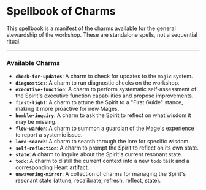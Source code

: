 # Spellbook of Charms

This spellbook is a manifest of the charms available for the general stewardship of the workshop. These are standalone spells, not a sequential ritual.

---

### Available Charms

*   **`check-for-updates`**: A charm to check for updates to the `magic` system.
*   **`diagnostics`**: A charm to run diagnostic checks on the workshop.
*   **`executive-function`**: A charm to perform systematic self-assessment of the Spirit's executive function capabilities and propose improvements.
*   **`first-light`**: A charm to attune the Spirit to a "First Guide" stance, making it more proactive for new Mages.
*   **`humble-inquiry`**: A charm to ask the Spirit to reflect on what wisdom it may be missing.
*   **`flow-warden`**: A charm to summon a guardian of the Mage's experience to report a systemic issue.
*   **`lore-search`**: A charm to search through the lore for specific wisdom.
*   **`self-reflection`**: A charm to prompt the Spirit to reflect on its own state.
*   **`state`**: A charm to inquire about the Spirit's current resonant state.
*   **`todo`**: A charm to distill the current context into a new `todo` task and a corresponding Heart artifact.
*   **`unwavering-mirror`**: A collection of charms for managing the Spirit's resonant state (attune, recalibrate, refresh, reflect, state).
